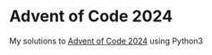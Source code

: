 # Advent of Code 2024

My solutions to [Advent of Code 2024](https://adventofcode.com/2024/) using Python3
